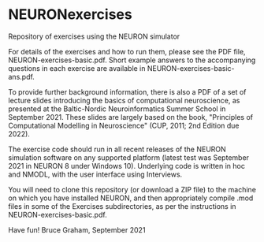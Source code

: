 # NEURONexercises
 Repository of exercises using the NEURON simulator

For details of the exercises and how to run them, please see the PDF file, NEURON-exercises-basic.pdf. Short example answers to the accompanying questions in each exercise are available in NEURON-exercises-basic-ans.pdf. 

To provide further background information, there is also a PDF of a set of lecture slides introducing the basics of computational neuroscience, as presented at the Baltic-Nordic Neuroinformatics Summer School in September 2021. These slides are largely based on the book, "Principles of Computational Modelling in Neuroscience" (CUP, 2011; 2nd Edition due 2022).

The exercise code should run in all recent releases of the NEURON simulation software on any supported platform (latest test was September 2021 in NEURON 8 under Windows 10). Underlying code is written in hoc and NMODL, with the user interface using Interviews.

You will need to clone this repository (or download a ZIP file) to the machine on which you have installed NEURON, and then appropriately compile .mod files in some of the Exercises subdirectories, as per the instructions in NEURON-exercises-basic.pdf.

Have fun!
Bruce Graham,
September 2021
